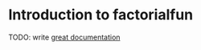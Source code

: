 # Introduction to factorialfun

TODO: write [great documentation](http://jacobian.org/writing/great-documentation/what-to-write/)

